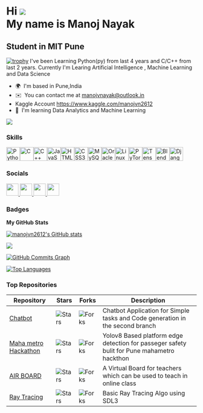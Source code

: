 Hi ![](https://user-images.githubusercontent.com/18350557/176309783-0785949b-9127-417c-8b55-ab5a4333674e.gif)
<br>My name is Manoj Nayak
===================================================================================================================================

Student in MIT Pune
-------------------
[![trophy](https://github-profile-trophy.vercel.app/?username=manojvn2612)](https://github.com/ryo-ma/github-profile-trophy)
I've been Learning Python(py) from last 4 years and C/C++ from last 2 years. Currently I'm Learing Artificial Intelligence , Machine Learning and Data Science

* 🌍  I'm based in Pune,India
* ✉️  You can contact me at [manojvnayak@outlook.in](mailto:manojvnayak@outlook.in)
* Kaggle Account https://www.kaggle.com/manojvn2612
* 🧠  I'm learning Data Analytics and Machine Learning

<a href="https://www.github.com/manojvn2612" target="_blank" rel="noreferrer"><img
src="https://img.shields.io/github/followers/manojvn2612?logo=github&style=for-the-badge&color=0891b2&labelColor=1c1917" /></a>

### Skills


<p align="left">
<a href="https://www.python.org/" target="_blank" rel="noreferrer"><img src="https://raw.githubusercontent.com/danielcranney/readme-generator/main/public/icons/skills/python-colored.svg" width="36" height="36" alt="Python" /></a><a href="https://docs.microsoft.com/en-us/cpp/?view=msvc-170" target="_blank" rel="noreferrer"><img src="https://raw.githubusercontent.com/danielcranney/readme-generator/main/public/icons/skills/c-colored.svg" width="36" height="36" alt="C" /></a><a href="https://docs.microsoft.com/en-us/cpp/?view=msvc-170" target="_blank" rel="noreferrer"><img src="https://raw.githubusercontent.com/danielcranney/readme-generator/main/public/icons/skills/cplusplus-colored.svg" width="36" height="36" alt="C++" /></a><a href="https://developer.mozilla.org/en-US/docs/Web/JavaScript" target="_blank" rel="noreferrer"><img src="https://raw.githubusercontent.com/danielcranney/readme-generator/main/public/icons/skills/javascript-colored.svg" width="36" height="36" alt="JavaScript" /></a><a href="https://developer.mozilla.org/en-US/docs/Glossary/HTML5" target="_blank" rel="noreferrer"><img src="https://raw.githubusercontent.com/danielcranney/readme-generator/main/public/icons/skills/html5-colored.svg" width="36" height="36" alt="HTML5" /></a><a href="https://www.w3.org/TR/CSS/#css" target="_blank" rel="noreferrer"><img src="https://raw.githubusercontent.com/danielcranney/readme-generator/main/public/icons/skills/css3-colored.svg" width="36" height="36" alt="CSS3" /></a><a href="https://www.mysql.com/" target="_blank" rel="noreferrer"><img src="https://raw.githubusercontent.com/danielcranney/readme-generator/main/public/icons/skills/mysql-colored.svg" width="36" height="36" alt="MySQL" /></a><a href="https://www.oracle.com/uk/index.html" target="_blank" rel="noreferrer"><img src="https://raw.githubusercontent.com/danielcranney/readme-generator/main/public/icons/skills/oracle-colored.svg" width="36" height="36" alt="Oracle" /></a><a href="https://www.linux.org" target="_blank" rel="noreferrer"><img src="https://raw.githubusercontent.com/danielcranney/readme-generator/main/public/icons/skills/linux-colored.svg" width="36" height="36" alt="Linux" /></a><a href="https://pytorch.org/" target="_blank" rel="noreferrer"><img src="https://raw.githubusercontent.com/danielcranney/readme-generator/main/public/icons/skills/pytorch-colored.svg" width="36" height="36" alt="PyTorch" /></a><a href="https://www.tensorflow.org/" target="_blank" rel="noreferrer"><img src="https://raw.githubusercontent.com/danielcranney/readme-generator/main/public/icons/skills/tensorflow-colored.svg" width="36" height="36" alt="TensorFlow" /></a><a href="https://www.blender.org/" target="_blank" rel="noreferrer"><img src="https://raw.githubusercontent.com/danielcranney/readme-generator/main/public/icons/skills/blender-colored.svg" width="36" height="36" alt="Blender" /></a><a href="https://www.djangoproject.com/" target="_blank" rel="noreferrer"><img src="https://raw.githubusercontent.com/danielcranney/readme-generator/main/public/icons/skills/django-colored.svg" width="36" height="36" alt="Django" /></a>
</p>


### Socials

<p align="left"> <a href="https://www.github.com/manojvn2612" target="_blank" rel="noreferrer"> <picture> <source media="(prefers-color-scheme: dark)" srcset="https://raw.githubusercontent.com/danielcranney/readme-generator/main/public/icons/socials/github-dark.svg" /> <source media="(prefers-color-scheme: light)" srcset="https://raw.githubusercontent.com/danielcranney/readme-generator/main/public/icons/socials/github.svg" /> <img src="https://raw.githubusercontent.com/danielcranney/readme-generator/main/public/icons/socials/github.svg" width="32" height="32" /> </picture> </a> <a href="https://www.linkedin.com/in/in/manoj-nayak-b71b76255" target="_blank" rel="noreferrer"> <picture> <source media="(prefers-color-scheme: dark)" srcset="https://raw.githubusercontent.com/danielcranney/readme-generator/main/public/icons/socials/linkedin-dark.svg" /> <source media="(prefers-color-scheme: light)" srcset="https://raw.githubusercontent.com/danielcranney/readme-generator/main/public/icons/socials/linkedin.svg" /> <img src="https://raw.githubusercontent.com/danielcranney/readme-generator/main/public/icons/socials/linkedin.svg" width="32" height="32" /> </picture> </a> <a href="https://www.stackoverflow.com/users/16685714" target="_blank" rel="noreferrer"> <picture> <source media="(prefers-color-scheme: dark)" srcset="undefined" /> <source media="(prefers-color-scheme: light)" srcset="https://raw.githubusercontent.com/danielcranney/readme-generator/main/public/icons/socials/stackoverflow.svg" /> <img src="https://raw.githubusercontent.com/danielcranney/readme-generator/main/public/icons/socials/stackoverflow.svg" width="32" height="32" /> </picture> </a> <a href="https://www.x.com/@manojvn2612" target="_blank" rel="noreferrer"> <picture> <source media="(prefers-color-scheme: dark)" srcset="https://raw.githubusercontent.com/danielcranney/readme-generator/main/public/icons/socials/twitter-dark.svg" /> <source media="(prefers-color-scheme: light)" srcset="https://raw.githubusercontent.com/danielcranney/readme-generator/main/public/icons/socials/twitter.svg" /> <img src="https://raw.githubusercontent.com/danielcranney/readme-generator/main/public/icons/socials/twitter.svg" width="32" height="32" /> </picture> </a></p>

### Badges

<b>My GitHub Stats</b>

<a href="http://www.github.com/manojvn2612"><img src="https://github-readme-stats.vercel.app/api?username=manojvn2612&show_icons=true&hide=&count_private=true&title_color=0891b2&text_color=ffffff&icon_color=0891b2&bg_color=1c1917&hide_border=true&show_icons=true" alt="manojvn2612's GitHub stats" /></a>
 
<a href="http://www.github.com/manojvn2612"><img src="https://github-readme-streak-stats.herokuapp.com/?user=manojvn2612&stroke=ffffff&background=1c1917&ring=0891b2&fire=0891b2&currStreakNum=ffffff&currStreakLabel=0891b2&sideNums=ffffff&sideLabels=ffffff&dates=ffffff&hide_border=true" /></a>

<a href="http://www.github.com/manojvn2612"><img src="https://github-readme-activity-graph.cyclic.app/graph?username=manojvn2612&bg_color=1c1917&color=ffffff&line=0891b2&point=ffffff&area_color=1c1917&area=true&hide_border=true&custom_title=GitHub%20Commits%20Graph" alt="GitHub Commits Graph" /></a>

<a href="https://github.com/manojvn2612" align="left"><img src="https://github-readme-stats.vercel.app/api/top-langs/?username=manojvn2612&langs_count=10&title_color=0891b2&text_color=ffffff&icon_color=0891b2&bg_color=1c1917&hide_border=true&locale=en&custom_title=Top%20%Languages" alt="Top Languages" /></a>

### Top Repositories

| Repository | Stars | Forks | Description |
|------------|-------|-------|-------------|
| [Chatbot](https://github.com/manojvn2612/chatbot) | ![Stars](https://img.shields.io/github/stars/manojvn2612/chatbot?style=social) | ![Forks](https://img.shields.io/github/forks/manojvn2612/chatbot) | Chatbot Application for Simple tasks and Code generation in the second branch |
| [Maha metro Hackathon](https://github.com/manojvn2612/MahaMetro) | ![Stars](https://img.shields.io/github/stars/manojvn2612/MahaMetro?style=social) | ![Forks](https://img.shields.io/github/forks/manojvn2612/MahaMetro) | Yolov8 Based platform edge detection for passeger safety bulit for Pune mahametro hackthon |
| [AIR BOARD](https://github.com/manojvn2612/AIR-BOARD) | ![Stars](https://img.shields.io/github/stars/manojvn2612/AIR-BOARD?style=social) | ![Forks](https://img.shields.io/github/forks/manojvn2612/AIR-BOARD) | A Virtual Board for teachers which can be used to teach in online class |
| [Ray Tracing](https://github.com/manojvn2612/Ray-Tracing) | ![Stars](https://img.shields.io/github/stars/manojvn2612/Ray-Tracing?style=social) | ![Forks](https://img.shields.io/github/forks/manojvn2612/Ray-Tracing) | Basic Ray Tracing Algo using SDL3 |

<div width="100%" align="center"></div><br /><br /><br /><br /><br /><br /><br />
